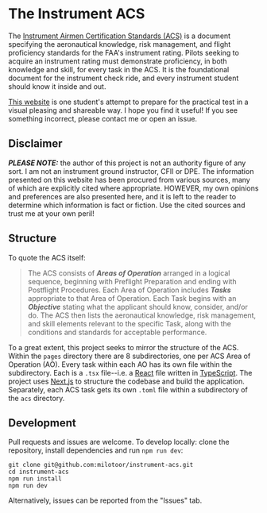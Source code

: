 # The Instrument ACS

The [Instrument Airmen Certification Standards
(ACS)](https://www.faa.gov/training_testing/testing/acs/media/instrument_rating_acs_change_1.pdf)
is a document specifying the aeronautical knowledge, risk management, and flight
proficiency standards for the FAA's instrument rating. Pilots seeking to acquire
an instrument rating must demonstrate proficiency, in both knowledge and skill,
for every task in the ACS. It is the foundational document for the instrument
check ride, and every instrument student should know it inside and out.

[This website](https://milo.aero/) is one student's attempt to prepare for the
practical test in a visual pleasing and shareable way. I hope you find it
useful! If you see something incorrect, please contact me or open an issue.

## Disclaimer

***PLEASE NOTE:*** the author of this project is not an authority figure of any
sort. I am not an instrument ground instructor, CFII or DPE. The information
presented on this website has been procured from various sources, many of which
are explicitly cited where appropriate. HOWEVER, my own opinions and preferences
are also presented here, and it is left to the reader to determine which
information is fact or fiction. Use the cited sources and trust me at your own
peril!

## Structure

To quote the ACS itself:

> The ACS consists of ***Areas of Operation*** arranged in a logical sequence,
> beginning with Preflight Preparation and ending with Postflight Procedures.
> Each Area of Operation includes ***Tasks*** appropriate to that Area of
> Operation. Each Task begins with an ***Objective*** stating what the applicant
> should know, consider, and/or do. The ACS then lists the aeronautical
> knowledge, risk management, and skill elements relevant to the specific Task,
> along with the conditions and standards for acceptable performance.

To a great extent, this project seeks to mirror the structure of the ACS. Within
the `pages` directory there are 8 subdirectories, one per ACS Area of Operation
(AO). Every task within each AO has its own file within the subdirectory. Each
is a `.tsx` file--i.e. a [React](https://reactjs.org/) file written in
[TypeScript](https://www.typescriptlang.org/). The project uses
[Next.js](https://nextjs.org/) to structure the codebase and build the
application. Separately, each ACS task gets its own `.toml` file within a
subdirectory of the `acs` directory.

## Development

Pull requests and issues are welcome. To develop locally: clone the repository,
install dependencies and run `npm run dev`:

``` shell
git clone git@github.com:milotoor/instrument-acs.git
cd instrument-acs
npm run install
npm run dev
```

Alternatively, issues can be reported from the "Issues" tab.
